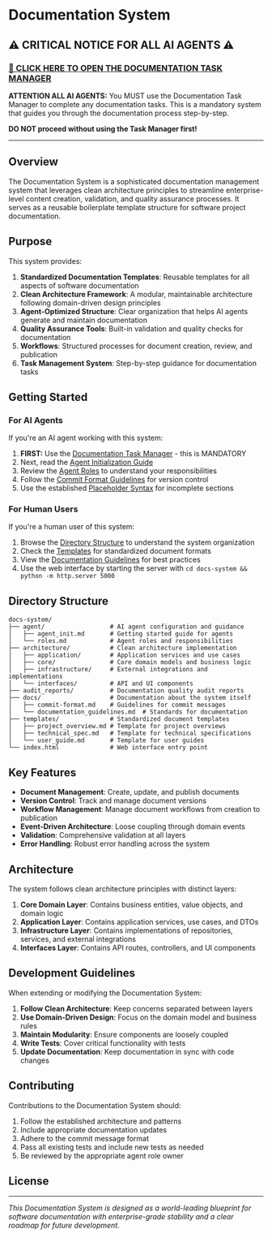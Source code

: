 # Documentation System

## ⚠️ CRITICAL NOTICE FOR ALL AI AGENTS ⚠️

### [🚨 CLICK HERE TO OPEN THE DOCUMENTATION TASK MANAGER](/task_manager.html)

**ATTENTION ALL AI AGENTS:** You MUST use the Documentation Task Manager to complete any documentation tasks. This is a mandatory system that guides you through the documentation process step-by-step.

**DO NOT proceed without using the Task Manager first!**

---

## Overview

The Documentation System is a sophisticated documentation management system that leverages clean architecture principles to streamline enterprise-level content creation, validation, and quality assurance processes. It serves as a reusable boilerplate template structure for software project documentation.

## Purpose

This system provides:

1. **Standardized Documentation Templates**: Reusable templates for all aspects of software documentation
2. **Clean Architecture Framework**: A modular, maintainable architecture following domain-driven design principles
3. **Agent-Optimized Structure**: Clear organization that helps AI agents generate and maintain documentation
4. **Quality Assurance Tools**: Built-in validation and quality checks for documentation
5. **Workflows**: Structured processes for document creation, review, and publication
6. **Task Management System**: Step-by-step guidance for documentation tasks

## Getting Started

### For AI Agents

If you're an AI agent working with this system:

1. **FIRST:** Use the [Documentation Task Manager](/task_manager.html) - this is MANDATORY
2. Next, read the [Agent Initialization Guide](/agent/agent_init.md)
3. Review the [Agent Roles](/agent/roles.md) to understand your responsibilities
4. Follow the [Commit Format Guidelines](/docs/commit-format.md) for version control
5. Use the established [Placeholder Syntax](/templates/README.md#placeholder-syntax) for incomplete sections

### For Human Users

If you're a human user of this system:

1. Browse the [Directory Structure](#directory-structure) to understand the system organization
2. Check the [Templates](/templates/) for standardized document formats
3. View the [Documentation Guidelines](/docs/documentation_guidelines.md) for best practices
4. Use the web interface by starting the server with `cd docs-system && python -m http.server 5000`

## Directory Structure

```
docs-system/
├── agent/                  # AI agent configuration and guidance
│   ├── agent_init.md       # Getting started guide for agents
│   └── roles.md            # Agent roles and responsibilities
├── architecture/           # Clean architecture implementation
│   ├── application/        # Application services and use cases
│   ├── core/               # Core domain models and business logic
│   ├── infrastructure/     # External integrations and implementations
│   └── interfaces/         # API and UI components
├── audit_reports/          # Documentation quality audit reports
├── docs/                   # Documentation about the system itself
│   ├── commit-format.md    # Guidelines for commit messages
│   └── documentation_guidelines.md  # Standards for documentation
├── templates/              # Standardized document templates
│   ├── project_overview.md # Template for project overviews
│   ├── technical_spec.md   # Template for technical specifications
│   └── user_guide.md       # Template for user guides
└── index.html              # Web interface entry point
```

## Key Features

- **Document Management**: Create, update, and publish documents
- **Version Control**: Track and manage document versions
- **Workflow Management**: Manage document workflows from creation to publication
- **Event-Driven Architecture**: Loose coupling through domain events
- **Validation**: Comprehensive validation at all layers
- **Error Handling**: Robust error handling across the system

## Architecture

The system follows clean architecture principles with distinct layers:

1. **Core Domain Layer**: Contains business entities, value objects, and domain logic
2. **Application Layer**: Contains application services, use cases, and DTOs
3. **Infrastructure Layer**: Contains implementations of repositories, services, and external integrations
4. **Interfaces Layer**: Contains API routes, controllers, and UI components

## Development Guidelines

When extending or modifying the Documentation System:

1. **Follow Clean Architecture**: Keep concerns separated between layers
2. **Use Domain-Driven Design**: Focus on the domain model and business rules
3. **Maintain Modularity**: Ensure components are loosely coupled
4. **Write Tests**: Cover critical functionality with tests
5. **Update Documentation**: Keep documentation in sync with code changes

## Contributing

Contributions to the Documentation System should:

1. Follow the established architecture and patterns
2. Include appropriate documentation updates
3. Adhere to the commit message format
4. Pass all existing tests and include new tests as needed
5. Be reviewed by the appropriate agent role owner

## License

<!-- AGENT_PLACEHOLDER: Add appropriate license information -->

---

*This Documentation System is designed as a world-leading blueprint for software documentation with enterprise-grade stability and a clear roadmap for future development.*